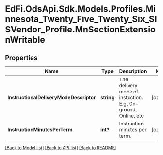 # EdFi.OdsApi.Sdk.Models.Profiles.Minnesota_Twenty_Five_Twenty_Six_SISVendor_Profile.MnSectionExtensionWritable

## Properties

Name | Type | Description | Notes
------------ | ------------- | ------------- | -------------
**InstructionalDeliveryModeDescriptor** | **string** | The delivery mode of instuction. E.g, On-ground, Online, etc | [optional] 
**InstructionMinutesPerTerm** | **int?** | Instruction minutes per term. | [optional] 

[[Back to Model list]](../README.md#documentation-for-models) [[Back to API list]](../README.md#documentation-for-api-endpoints) [[Back to README]](../README.md)


